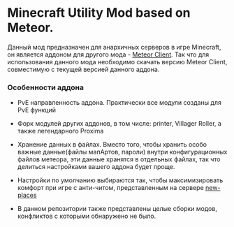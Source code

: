 # Minecraft Utility Mod based on Meteor.

Данный мод предназначен для анархичных серверов в игре Minecraft, он является аддоном для другого мода - [Meteor Client](https://meteorclient.com/). Так что для использования данного мода необходимо скачать версию Meteor Client, совместимую с текущей версией данного аддона.

### Особенности аддона  
- PvE направленность аддона. Практически все модули созданы для PvE функций
- Форк модулей других аддонов, в том числе: printer, Villager Roller, а также легендарного Proxima 

- Хранение данных в файлах. Вместо того, чтобы хранить особо важные данные(файлы мапАртов, пароли) внутри конфигурационных файлов метеора, эти данные хранятся в отдельных файлах, так что делиться настройками вашего аддона будет проще.
- Настройки по умолчанию выбираются так, чтобы максимизировать комфорт при игре с анти-читом, представленным на сервере [new-places](https://www.new-places.ru/)
- В данном репозитории также представлены целые сборки модов, конфликтов с которыми обнаружено не было.
